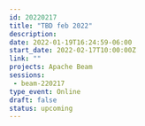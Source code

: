 ```yaml
---
id: 20220217
title: "TBD feb 2022"
description: 
date: 2022-01-19T16:24:59-06:00
start_date: 2022-02-17T10:00:00Z
link: "" 
projects: Apache Beam
sessions:
 - beam-220217
type_event: Online
draft: false
status: upcoming
---
```






